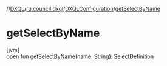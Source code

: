 //[DXQL](../../../index.md)/[ru.council.dxql](../index.md)/[DXQLConfiguration](index.md)/[getSelectByName](get-select-by-name.md)

# getSelectByName

[jvm]\
open fun [getSelectByName](get-select-by-name.md)(name: [String](https://docs.oracle.com/javase/8/docs/api/java/lang/String.html)): [SelectDefinition](../../ru.council.dxql.models/-select-definition/index.md)

